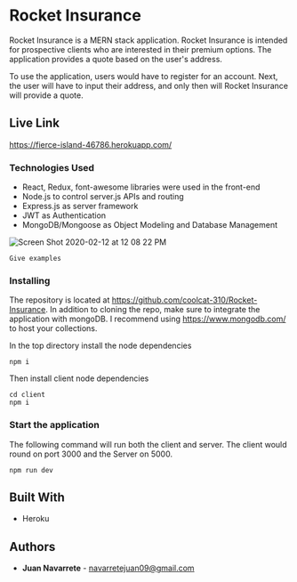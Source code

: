 # Rocket Insurance

Rocket Insurance is a MERN stack application. 
Rocket Insurance is intended for prospective clients who are interested in their premium options. The application provides a quote based on the user's address.

To use the application, users would have to register for an account. Next, the user will have to input their address, and only then will Rocket Insurance will provide a quote. 



## Live Link

https://fierce-island-46786.herokuapp.com/

### Technologies Used

 * React, Redux, font-awesome libraries were used in the front-end 
 * Node.js to control server.js APIs and routing
 * Express.js as server framework
 * JWT as Authentication
 * MongoDB/Mongoose as Object Modeling and Database Management 
 
 ![Screen Shot 2020-02-12 at 12 08 22 PM](https://user-images.githubusercontent.com/16736074/74373518-7d89c900-4d91-11ea-9fe2-6dc48c0f60a7.png)

```
Give examples
```

### Installing

The repository is located at https://github.com/coolcat-310/Rocket-Insurance. 
In addition to cloning the repo, make sure to integrate the application with mongoDB.
I recommend using https://www.mongodb.com/ to host your collections.

In the top directory install the node dependencies 

```
npm i
```

Then install client node dependencies 

```
cd client
npm i
```


### Start the application

The following command will run both the client and server. The client would round on port 3000 and the Server on 5000.

```
npm run dev
```

## Built With

* Heroku

## Authors

* **Juan Navarrete** - navarretejuan09@gmail.com

